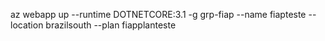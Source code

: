 az webapp up --runtime DOTNETCORE:3.1 -g grp-fiap --name fiapteste --location brazilsouth --plan fiapplanteste

